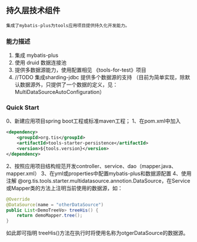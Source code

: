 ## 持久层技术组件

    集成了mybatis-plus为tools应用项目提供持久化开发能力。

### 能力描述

1. 集成 mybatis-plus
1. 使用 druid 数据连接池
1. 提供多数据源能力，使用配置相见 《tools-for-test》项目
1. //TODO 集成sharding-jdbc 提供多个数据源的支持 （目前为简单实现，除默认数据源外，只提供了一个数据的定义，见：MultiDataSourceAutoConfiguration）

### Quick Start
0、新建应用项目spring boot工程或标准maven工程；
1、在pom.xml中加入
``` xml
<dependency>
    <groupId>org.tis</groupId>
    <artifactId>tools-starter-persistence</artifactId>
    <version>${tools.version}</version>
</dependency>
```
2、按照应用项目结构规范开发controller、service、dao（mapper.java、mapper.xml）
3、在yml或properties中配置mybatis-plus和数据源配置
4、使用注解 @org.tis.tools.starter.multidatasource.annotion.DataSource，在Service或Mapper类的方法上注明当前使用的数据源，如：
``` java
@Override
@DataSource(name = "otherDataSource")
public List<DemoTreeVo> treeHis() {
    return demoMapper.tree();
}
```
如此即可指明 treeHis()方法在执行时将使用名称为otgerDataSource的数据源。

